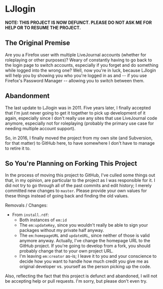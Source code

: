 # LJlogin

**NOTE: THIS PROJECT IS NOW DEFUNCT. PLEASE DO NOT ASK ME FOR HELP OR TO
RESUME THE PROJECT.**

## The Original Premise

Are you a Firefox user with multiple LiveJournal accounts (whether for
roleplaying or other purposes)? Weary of constantly having to go back to
the login page to switch accounts, especially if you forget and do
something while logged into the wrong one? Well, now you're in luck,
because LJlogin will help you by showing you who you're logged in as and
-- if you use Firefox's Password Manager -- allowing you to switch between
them.

## Abandonment

The last update to LJlogin was in 2011. Five years later, I finally
accepted that I'm just never going to get it together to pick up
development of it again, especially since I don't really use any sites
that use LiveJournal code anymore, especially not for roleplaying
(probably the primary use case for needing multiple account support).

So, in 2016, I finally moved the project from my own site (and Subversion,
for that matter) to GitHub here, to have somewhere I don't have to manage
to retire it to.

## So You're Planning on Forking This Project

In the process of moving this project to GitHub, I've culled some things
out that, in my opinion, are particular to the project as I was
responsible for it. I did not try to go through all of the past commits
and edit history; I merely committed new changes to `master`. Please
provide your own values for these things instead of going back and finding
the old values.

Removals / Changes:

*   From `install.rdf`:
    *   Both instances of `em:id`
    *   The `em:updateKey`, since you wouldn't really be able to sign your
        packages without my private half anyway.
    *   The `em:homepageURL` and `updateURL`, since neither of those is
        valid anymore anyway. Actually, I've change the homepage URL to
        the GitHub project. If you're going to develop from a fork, you
        should probably change that to your own project URL.
    *   I'm leaving `em:creator` as-is; I leave it to you and your
        conscience to decide how you want to handle how much credit you
        give me as original developer vs. yourself as the person picking
        up the code.

Also, reflecting the fact that this project is defunct and abandoned,
I will not be accepting help or pull requests. I'm sorry, but please don't
even try.
